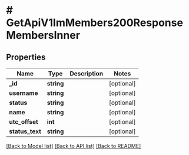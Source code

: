# # GetApiV1ImMembers200ResponseMembersInner

## Properties

Name | Type | Description | Notes
------------ | ------------- | ------------- | -------------
**_id** | **string** |  | [optional]
**username** | **string** |  | [optional]
**status** | **string** |  | [optional]
**name** | **string** |  | [optional]
**utc_offset** | **int** |  | [optional]
**status_text** | **string** |  | [optional]

[[Back to Model list]](../../README.md#models) [[Back to API list]](../../README.md#endpoints) [[Back to README]](../../README.md)
